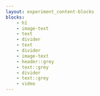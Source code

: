 ```yaml
---
layout: experiment_content-blocks
blocks:
    - h1
    - image-text
    - text
    - divider
    - text
    - divider
    - image-text
    - header::grey
    - text::grey
    - divider
    - text::grey
    - video
---
```

